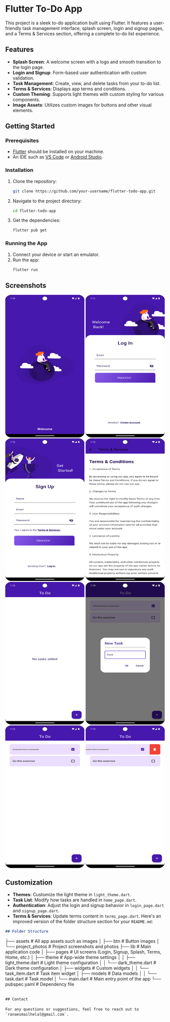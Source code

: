 
# Flutter To-Do App

This project is a sleek to-do application built using Flutter. It features a user-friendly task management interface, splash screen, login and signup pages, and a Terms & Services section, offering a complete to-do list experience.

## Features

- **Splash Screen**: A welcome screen with a logo and smooth transition to the login page.
- **Login and Signup**: Form-based user authentication with custom validation.
- **Task Management**: Create, view, and delete tasks from your to-do list.
- **Terms & Services**: Displays app terms and conditions.
- **Custom Theming**: Supports light themes with custom styling for various components.
- **Image Assets**: Utilizes custom images for buttons and other visual elements.

## Getting Started

### Prerequisites

- [Flutter](https://flutter.dev/docs/get-started/install) should be installed on your machine.
- An IDE such as [VS Code](https://code.visualstudio.com/) or [Android Studio](https://developer.android.com/studio).

### Installation

1. Clone the repository:
   ```bash
   git clone https://github.com/your-username/flutter-todo-app.git
   ```
2. Navigate to the project directory:
   ```bash
   cd flutter-todo-app
   ```
3. Get the dependencies:
   ```bash
   flutter pub get
   ```

### Running the App

1. Connect your device or start an emulator.
2. Run the app:
   ```bash
   flutter run
   ```

## Screenshots

<img src="assets/project_pictures/splash.png" alt="Splash Screen" width="250" height="450">
<img src="assets/project_pictures/login.png" alt="Login Screen" width="250" height="450">
<img src="assets/project_pictures/signup.png" alt="Login Screen" width="250" height="450">
<img src="assets/project_pictures/terms.png" alt="Terms & Services" width="250" height="450">
<img src="assets/project_pictures/home_no_task.png" alt="To-Do List" width="250" height="450">
<img src="assets/project_pictures/home_add_task.png" alt="To-Do List" width="250" height="450">
<img src="assets/project_pictures/home_task_added.png" alt="To-Do List" width="250" height="450">
<img src="assets/project_pictures/home_delete_task.png" alt="To-Do List" width="250" height="450">


## Customization

- **Themes**: Customize the light theme in `light_theme.dart`.
- **Task List**: Modify how tasks are handled in `home_page.dart`.
- **Authentication**: Adjust the login and signup behavior in `login_page.dart` and `signup_page.dart`.
- **Terms & Services**: Update terms content in `terms_page.dart`.
Here's an improved version of the folder structure section for your `README.md`:

```markdown
## Folder Structure

```
├── assets                    # All app assets such as images
│   ├── btn                   # Button images
│   └── project_photos        # Project screenshots and photos
├── lib                       # Main application code
│   ├── pages                 # UI screens (Login, Signup, Splash, Terms, Home, etc.)
│   ├── theme                 # App-wide theme settings
│   │   ├── light_theme.dart  # Light theme configuration
│   │   └── dark_theme.dart   # Dark theme configuration
│   ├── widgets               # Custom widgets
│   │   └── task_item.dart    # Task item widget
│   ├── models                # Data models
│   │   └── task.dart         # Task model
│   └── main.dart             # Main entry point of the app
└── pubspec.yaml              # Dependency file
```

## Contact

For any questions or suggestions, feel free to reach out to `ranaesmailhelal@gmail.com`.



